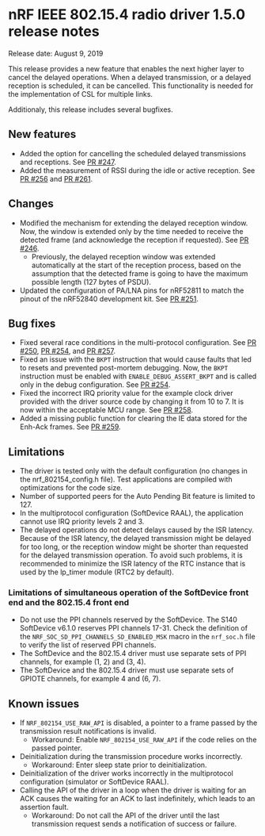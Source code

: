 # nRF IEEE 802.15.4 radio driver 1.5.0 release notes

Release date: August 9, 2019

This release provides a new feature that enables the next higher layer to cancel the delayed operations. When a delayed transmission, or a delayed reception is scheduled, it can be cancelled. This functionality is needed for the implementation of CSL for multiple links.

Additionaly, this release includes several bugfixes.

## New features
* Added the option for cancelling the scheduled delayed transmissions and receptions. See [PR #247](https://github.com/NordicSemiconductor/nRF-IEEE-802.15.4-radio-driver/pull/247).
* Added the measurement of RSSI during the idle or active reception. See [PR #256](https://github.com/NordicSemiconductor/nRF-IEEE-802.15.4-radio-driver/pull/256) and [PR #261](https://github.com/NordicSemiconductor/nRF-IEEE-802.15.4-radio-driver/pull/261).

## Changes
* Modified the mechanism for extending the delayed reception window. Now, the window is extended only by the time needed to receive the detected frame (and acknowledge the reception if requested). See [PR #246](https://github.com/NordicSemiconductor/nRF-IEEE-802.15.4-radio-driver/pull/246).
  * Previously, the delayed reception window was extended automatically at the start of the reception process, based on the assumption that the detected frame is going to have the maximum possible length (127 bytes of PSDU).
* Updated the configuration of PA/LNA pins for nRF52811 to match the pinout of the nRF52840 development kit. See [PR #251](https://github.com/NordicSemiconductor/nRF-IEEE-802.15.4-radio-driver/pull/251).

## Bug fixes
* Fixed several race conditions in the multi-protocol configuration. See [PR #250](https://github.com/NordicSemiconductor/nRF-IEEE-802.15.4-radio-driver/pull/250), [PR #254](https://github.com/NordicSemiconductor/nRF-IEEE-802.15.4-radio-driver/pull/254), and [PR #257](https://github.com/NordicSemiconductor/nRF-IEEE-802.15.4-radio-driver/pull/257).
* Fixed an issue with the `BKPT` instruction that would cause faults that led to resets and prevented post-mortem debugging. Now, the `BKPT` instruction must be enabled with `ENABLE_DEBUG_ASSERT_BKPT` and is called only in the debug configuration. See [PR #254](https://github.com/NordicSemiconductor/nRF-IEEE-802.15.4-radio-driver/pull/254).
* Fixed the incorrect IRQ priority value for the example clock driver provided with the driver source code by changing it from 10 to 7. It is now within the acceptable MCU range. See [PR #258](https://github.com/NordicSemiconductor/nRF-IEEE-802.15.4-radio-driver/pull/258).
* Added a missing public function for clearing the IE data stored for the Enh-Ack frames. See [PR #259](https://github.com/NordicSemiconductor/nRF-IEEE-802.15.4-radio-driver/pull/259).

## Limitations
* The driver is tested only with the default configuration (no changes in the nrf_802154_config.h file). Test applications are compiled with optimizations for the code size.
* Number of supported peers for the Auto Pending Bit feature is limited to 127.
* In the multiprotocol configuration (SoftDevice RAAL), the application cannot use IRQ priority levels 2 and 3.
* The delayed operations do not detect delays caused by the ISR latency. Because of the ISR latency, the delayed transmission might be delayed for too long, or the reception window might be shorter than requested for the delayed transmission operation. To avoid such problems, it is recommended to minimize the ISR latency of the RTC instance that is used by the lp_timer module (RTC2 by default).

### Limitations of simultaneous operation of the SoftDevice front end and the 802.15.4 front end
* Do not use the PPI channels reserved by the SoftDevice. The S140 SoftDevice v6.1.0 reserves PPI channels 17-31. Check the definition of the `NRF_SOC_SD_PPI_CHANNELS_SD_ENABLED_MSK` macro in the `nrf_soc.h` file to verify the list of reserved PPI channels.
* The SoftDevice and the 802.15.4 driver must use separate sets of PPI channels, for example (1, 2) and (3, 4).
* The SoftDevice and the 802.15.4 driver must use separate sets of GPIOTE channels, for example 4 and (6, 7).

## Known issues
* If `NRF_802154_USE_RAW_API` is disabled, a pointer to a frame passed by the transmission result notifications is invalid.
  * Workaround: Enable `NRF_802154_USE_RAW_API` if the code relies on the passed pointer.
* Deinitialization during the transmission procedure works incorrectly.
  * Workaround: Enter sleep state prior to deinitialization.
* Deinitialization of the driver works incorrectly in the multiprotocol configuration (simulator or SoftDevice RAAL).
* Calling the API of the driver in a loop when the driver is waiting for an ACK causes the waiting for an ACK to last indefinitely, which leads to an assertion fault.
  * Workaround: Do not call the API of the driver until the last transmission request sends a notification of success or failure.
